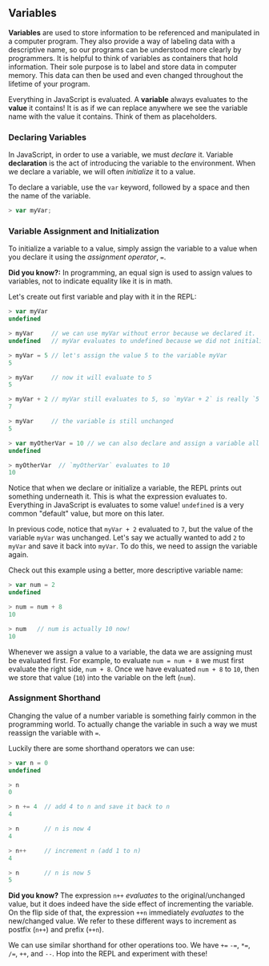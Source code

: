 ## Variables

**Variables** are used to store information to be referenced and manipulated in a
computer program. They also provide a way of labeling data with a descriptive name,
so our programs can be understood more clearly by programmers. It is helpful to think
of variables as containers that hold information. Their sole purpose is to label and
store data in computer memory. This data can then be used and even changed
throughout the lifetime of your program.

Everything in JavaScript is evaluated. A **variable** always evaluates to the **value**
it contains! It is as if we can replace anywhere we see the variable name with the
value it contains. Think of them as placeholders.

### Declaring Variables

In JavaScript, in order to use a variable, we must *declare* it. Variable
**declaration** is the act of introducing the variable to the environment. When we
declare a variable, we will often *initialize* it to a value.

To declare a variable, use the `var` keyword, followed by a space and then the name
of the variable.

```js
> var myVar;
```

### Variable Assignment and Initialization
To initialize a variable to a value, simply assign the variable to a value when you
declare it using the *assignment operator*, `=`.

**Did you know?:** In programming, an equal sign is used to assign values to variables,
not to indicate equality like it is in math.

Let's create out first variable and play with it in the REPL:

```js
> var myVar
undefined

> myVar     // we can use myVar without error because we declared it.
undefined   // myVar evaluates to undefined because we did not initialize myVar to any value.

> myVar = 5 // let's assign the value 5 to the variable myVar
5

> myVar     // now it will evaluate to 5
5

> myVar + 2 // myVar still evaluates to 5, so `myVar + 2` is really `5 + 2`
7

> myVar     // the variable is still unchanged
5

> var myOtherVar = 10 // we can also declare and assign a variable all at once
undefined

> myOtherVar  // `myOtherVar` evaluates to 10
10
```

Notice that when we declare or initialize a variable, the REPL prints out something
underneath it. This is what the expression evaluates to. Everything in JavaScript
is evaluates to some value! `undefined` is a very common "default" value, but more
on this later.

In previous code, notice that `myVar + 2` evaluated to `7`, but the
value of the variable `myVar` was unchanged. Let's say we actually wanted to add `2`
to `myVar` and save it back into `myVar`. To do this, we need to assign the variable
again.

Check out this example using a better, more descriptive variable name:

```js
> var num = 2
undefined

> num = num + 8
10

> num   // num is actually 10 now!
10
```

Whenever we assign a value to a variable, the data we are assigning must be
evaluated first. For example, to evaluate `num = num + 8` we must first evaluate
the right side, `num + 8`. Once we have evaluated `num + 8` to `10`, then we store
that value (`10`) into the variable on the left (`num`).

### Assignment Shorthand

Changing the value of a number variable is something fairly common in the programming
world. To actually change the variable in such a way we must reassign the variable
with `=`.

Luckily there are some shorthand operators we can use:

```js
> var n = 0
undefined

> n
0

> n += 4  // add 4 to n and save it back to n
4

> n       // n is now 4
4

> n++     // increment n (add 1 to n)
4

> n       // n is now 5
5
```

**Did you know?** The expression `n++` *evaluates* to the original/unchanged value,
but it does indeed have the side effect of incrementing the variable. On the flip side of that,
the expression `++n` immediately *evaluates* to the new/changed value. We refer to these
different ways to increment as postfix (`n++`) and prefix (`++n`).

We can use similar shorthand for other operations too. We have `+=` `-=`, `*=`,
`/=`, `++`, and `--`. Hop into the REPL and experiment with these!
